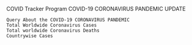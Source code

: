 COVID Tracker Program
COVID-19 CORONAVIRUS PANDEMIC UPDATE
```
Query About the COVID-19 CORONAVIRUS PANDEMIC
Total Worldwide Coronavirus Cases
Total worldwide Coronavirus Deaths
Countrywise Cases
```
